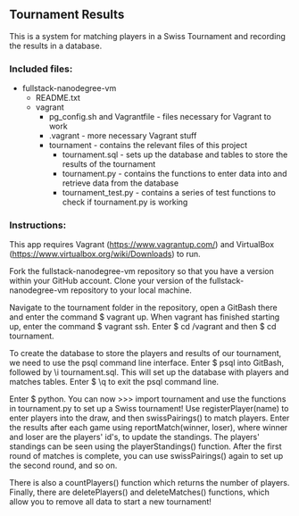 ## Tournament Results
This is a system for matching players in a Swiss Tournament and recording the results in a database.
	
### Included files:
* fullstack-nanodegree-vm
	* README.txt
	* vagrant
		* pg_config.sh and Vagrantfile - files necessary for Vagrant to work
		* .vagrant - more necessary Vagrant stuff
		* tournament - contains the relevant files of this project				
			* tournament.sql - sets up the database and tables to store the results of the tournament
			* tournament.py - contains the functions to enter data into and retrieve data from the database
			* tournament_test.py - contains a series of test functions to check if tournament.py is working
	
### Instructions:
This app requires Vagrant (https://www.vagrantup.com/) and
VirtualBox (https://www.virtualbox.org/wiki/Downloads) to run.

Fork the fullstack-nanodegree-vm repository so 
that you have a version within your GitHub account. Clone your 
version of the fullstack-nanodegree-vm repository to your
local machine.

Navigate to the tournament folder in the repository, open a 
GitBash there and enter the command $ vagrant up. When vagrant 
has finished starting up, enter the command $ vagrant ssh. Enter
$ cd /vagrant and then $ cd tournament.

To create the database to store the players and results of our
tournament, we need to use the psql command line interface. Enter
$ psql into GitBash, followed by \i tournament.sql. This will 
set up the database with players and matches tables. Enter $ \q
to exit the psql command line.

Enter $ python. You can now >>> import tournament and use the
functions in tournament.py to set up a Swiss tournament! Use 
registerPlayer(name) to enter players into the draw, and then
swissPairings() to match players. Enter the results after each game
using reportMatch(winner, loser), where winner and loser are the
players' id's, to update the standings. The players' standings
can be seen using the playerStandings() function. After the first
round of matches is complete, you can use swissPairings() again
to set up the second round, and so on.

There is also a countPlayers() function which returns the number 
of players. Finally, there are deletePlayers() and deleteMatches()
functions, which allow you to remove all data to start a new
tournament!
